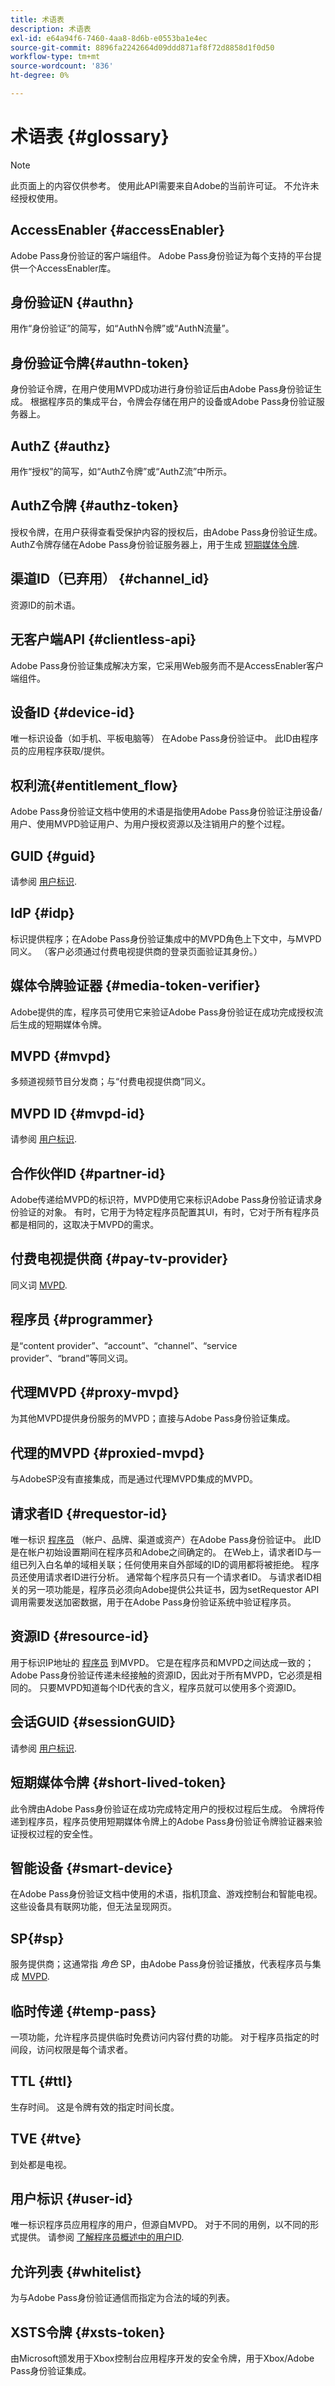 ```yaml
---
title: 术语表
description: 术语表
exl-id: e64a94f6-7460-4aa8-8d6b-e0553ba1e4ec
source-git-commit: 8896fa2242664d09ddd871af8f72d8858d1f0d50
workflow-type: tm+mt
source-wordcount: '836'
ht-degree: 0%

---
```


# 术语表 {#glossary}

>[!NOTE]
>
>此页面上的内容仅供参考。 使用此API需要来自Adobe的当前许可证。 不允许未经授权使用。

## AccessEnabler {#accessEnabler}

Adobe Pass身份验证的客户端组件。 Adobe Pass身份验证为每个支持的平台提供一个AccessEnabler库。

## 身份验证N {#authn}

用作“身份验证”的简写，如“AuthN令牌”或“AuthN流量”。


## 身份验证令牌{#authn-token}

身份验证令牌，在用户使用MVPD成功进行身份验证后由Adobe Pass身份验证生成。 根据程序员的集成平台，令牌会存储在用户的设备或Adobe Pass身份验证服务器上。

## AuthZ {#authz}

用作“授权”的简写，如“AuthZ令牌”或“AuthZ流”中所示。

## AuthZ令牌 {#authz-token}

授权令牌，在用户获得查看受保护内容的授权后，由Adobe Pass身份验证生成。 AuthZ令牌存储在Adobe Pass身份验证服务器上，用于生成 [短期媒体令牌](#short-lived-token).

## 渠道ID（已弃用） {#channel_id}

资源ID的前术语。

## 无客户端API {#clientless-api}

Adobe Pass身份验证集成解决方案，它采用Web服务而不是AccessEnabler客户端组件。

## 设备ID {#device-id}

唯一标识设备（如手机、平板电脑等） 在Adobe Pass身份验证中。 此ID由程序员的应用程序获取/提供。


## 权利流{#entitlement_flow}

Adobe Pass身份验证文档中使用的术语是指使用Adobe Pass身份验证注册设备/用户、使用MVPD验证用户、为用户授权资源以及注销用户的整个过程。


## GUID {#guid}

请参阅 [用户标识](#user-id).

## IdP {#idp}

标识提供程序；在Adobe Pass身份验证集成中的MVPD角色上下文中，与MVPD同义。 （客户必须通过付费电视提供商的登录页面验证其身份。）

## 媒体令牌验证器 {#media-token-verifier}

Adobe提供的库，程序员可使用它来验证Adobe Pass身份验证在成功完成授权流后生成的短期媒体令牌。

## MVPD {#mvpd}

多频道视频节目分发商；与“付费电视提供商”同义。

## MVPD ID {#mvpd-id}

请参阅 [用户标识](#user-id).

## 合作伙伴ID {#partner-id}

Adobe传递给MVPD的标识符，MVPD使用它来标识Adobe Pass身份验证请求身份验证的对象。 有时，它用于为特定程序员配置其UI，有时，它对于所有程序员都是相同的，这取决于MVPD的需求。

## 付费电视提供商 {#pay-tv-provider}

同义词 [MVPD](#mvpd).

## 程序员 {#programmer}

是“content provider”、“account”、“channel”、“service provider”、“brand”等同义词。

## 代理MVPD {#proxy-mvpd}

为其他MVPD提供身份服务的MVPD；直接与Adobe Pass身份验证集成。

## 代理的MVPD {#proxied-mvpd}

与AdobeSP没有直接集成，而是通过代理MVPD集成的MVPD。

## 请求者ID {#requestor-id}

唯一标识 [程序员](#programmer) （帐户、品牌、渠道或资产）在Adobe Pass身份验证中。 此ID是在帐户初始设置期间在程序员和Adobe之间确定的。 在Web上，请求者ID与一组已列入白名单的域相关联；任何使用来自外部域的ID的调用都将被拒绝。 程序员还使用请求者ID进行分析。 通常每个程序员只有一个请求者ID。 与请求者ID相关的另一项功能是，程序员必须向Adobe提供公共证书，因为setRequestor API调用需要发送加密数据，用于在Adobe Pass身份验证系统中验证程序员。

## 资源ID {#resource-id}

用于标识IP地址的 [程序员](#programmer) 到MVPD。 它是在程序员和MVPD之间达成一致的；Adobe Pass身份验证传递未经接触的资源ID，因此对于所有MVPD，它必须是相同的。 只要MVPD知道每个ID代表的含义，程序员就可以使用多个资源ID。

## 会话GUID {#sessionGUID}

请参阅 [用户标识](#user-id).

## 短期媒体令牌 {#short-lived-token}

此令牌由Adobe Pass身份验证在成功完成特定用户的授权过程后生成。 令牌将传递到程序员，程序员使用短期媒体令牌上的Adobe Pass身份验证令牌验证器来验证授权过程的安全性。

## 智能设备 {#smart-device}

在Adobe Pass身份验证文档中使用的术语，指机顶盒、游戏控制台和智能电视。 这些设备具有联网功能，但无法呈现网页。

## SP{#sp}

服务提供商；这通常指 *角色* SP，由Adobe Pass身份验证播放，代表程序员与集成 [MVPD](#mvpd).

## 临时传递 {#temp-pass}

一项功能，允许程序员提供临时免费访问内容付费的功能。 对于程序员指定的时间段，访问权限是每个请求者。

## TTL {#ttl}

生存时间。 这是令牌有效的指定时间长度。

## TVE {#tve}

到处都是电视。

## 用户标识 {#user-id}

唯一标识程序员应用程序的用户，但源自MVPD。 对于不同的用例，以不同的形式提供。 请参阅 [了解程序员概述中的用户ID](/help/authentication/programmer-overview.md#user-ids).

## 允许列表 {#whitelist}

为与Adobe Pass身份验证通信而指定为合法的域的列表。

## XSTS令牌 {#xsts-token}

由Microsoft颁发用于Xbox控制台应用程序开发的安全令牌，用于Xbox/Adobe Pass身份验证集成。

